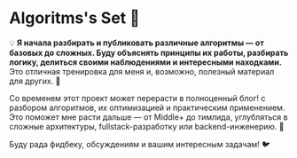 # Algoritms's Set 🐝

💡 **Я начала разбирать и публиковать различные алгоритмы — от базовых до сложных. 
Буду объяснять принципы их работы, разбирать логику, делиться своими наблюдениями и интересными находками.** 
Это отличная тренировка для меня и, возможно, полезный материал для других. 🐥  

Со временем этот проект может перерасти в полноценный блог! с разбором алгоритмов, их оптимизацией и практическим применением. Это поможет мне расти дальше — от Middle+ до тимлида, углубляться в сложные архитектуры, fullstack-разработку или backend-инженерию. 🐧

Буду рада фидбеку, обсуждениям и вашим интересным задачам! 🐦
